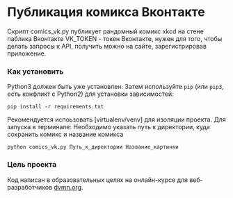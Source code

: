 # Публикация комикса Вконтакте

Скрипт comics_vk.py публикует рандомный комикс xkcd на стене паблика Вконтакте
VK_TOKEN - токен Вконтакте, нужен для того, чтобы делать запросы к API, получить можно на сайте, зарегистрировав приложение.

### Как установить
Python3 должен быть уже установлен. Затем используйте `pip` (или `pip3`, есть конфликт с Python2) для установки зависимостей:
```
pip install -r requirements.txt
```
Рекомендуется испоьзовать [virtualenv/venv] для изоляции проекта.
Для запуска в терминале:
Необходимо указать путь к директории, куда сохранить комикс и название комикса
```
python comics_vk.py Путь_к_директории Название_картинки

```

### Цель проекта
Код написан в образовательных целях на онлайн-курсе для веб-разработчиков [dvmn.org](https://dvmn.org/).

 
